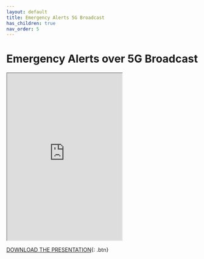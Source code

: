 ```yaml
---
layout: default
title: Emergency Alerts 5G Broadcast
has_children: true
nav_order: 5
---
```


# Emergency Alerts over 5G Broadcast
<iframe width="60%" height="440" src="https://drive.google.com/file/d/1XzvNDadtrwxrCoLIpuQQntv6JzOVMn2_/preview"></iframe>

[DOWNLOAD THE PRESENTATION](https://drive.google.com/file/d/1XzvNDadtrwxrCoLIpuQQntv6JzOVMn2_/preview){: .btn} 
